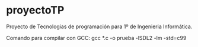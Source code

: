 # proyectoTP
Proyecto de Tecnologias de programación para 1º de Ingenieria Informática.


Comando para compilar con GCC: gcc *.c -o prueba -lSDL2 -lm -std=c99 
